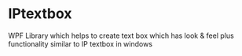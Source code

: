 # IPtextbox
WPF Library which helps to create text box which has look &amp; feel plus functionality similar to IP textbox in windows 
